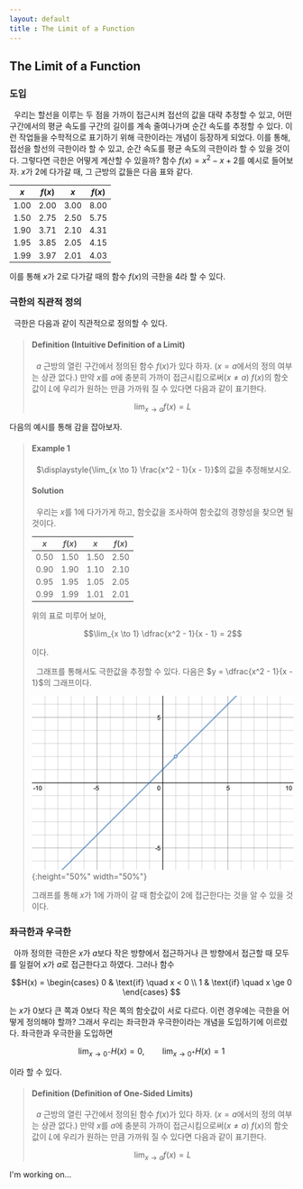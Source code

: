 ```yaml
---
layout: default
title : The Limit of a Function
---
```


## The Limit of a Function

### 도입

  우리는 할선을 이루는 두 점을 가까이 접근시켜 접선의 값을 대략 추정할 수 있고, 어떤 구간에서의 평균 속도를 구간의 길이를 계속 줄여나가며 순간 속도를 추정할 수 있다. 이런 작업들을 수학적으로 표기하기 위해 극한이라는 개념이 등장하게 되었다. 이를 통해, 접선을 할선의 극한이라 할 수 있고, 순간 속도를 평균 속도의 극한이라 할 수 있을 것이다. 그렇다면 극한은 어떻게 계산할 수 있을까? 함수 $f(x) = x^2 - x + 2$를 예시로 들어보자. $x$가 $2$에 다가갈 때, 그 근방의 값들은 다음 표와 같다.

$x$ |$f(x)$ |$x$  |$f(x)$
----|-------|-----|------
1.00|2.00   |3.00 |8.00 
1.50|2.75   |2.50 |5.75
1.90|3.71   |2.10 |4.31
1.95|3.85   |2.05 |4.15
1.99|3.97   |2.01 |4.03

이를 통해 $x$가 $2$로 다가갈 때의 함수 $f(x)$의 극한을 $4$라 할 수 있다.

### 극한의 직관적 정의

  극한은 다음과 같이 직관적으로 정의할 수 있다.

>#### Definition (Intuitive Definition of a Limit)
> 
>  $a$ 근방의 열린 구간에서 정의된 함수 $f(x)$가 있다 하자. ($x = a$에서의 정의 여부는 상관 없다.) 만약 $x$를 $a$에 충분히 가까이 접근시킴으로써($x \ne a$) $f(x)$의 함숫값이 $L$에 우리가 원하는 만큼 가까워 질 수 있다면 다음과 같이 표기한다.
>
>$$\lim_{x \to a} f(x) = L$$

다음의 예시를 통해 감을 잡아보자.

>#### Example 1
>
>  $\displaystyle{\lim_{x \to 1} \frac{x^2 - 1}{x - 1}}$의 값을 추정해보시오.
>
>#### Solution
>
>  우리는 $x$를 $1$에 다가가게 하고, 함숫값을 조사하여 함숫값의 경향성을 찾으면 될 것이다.
>
>$x$ |$f(x)$ |$x$  |$f(x)$
>----|-------|-----|------
>0.50|1.50   |1.50 |2.50 
>0.90|1.90   |1.10 |2.10
>0.95|1.95   |1.05 |2.05
>0.99|1.99   |1.01 |2.01
>
>위의 표로 미루어 보아, 
>
>$$\lim_{x \to 1} \dfrac{x^2 - 1}{x - 1} = 2$$
>
>이다.
>
>  그래프를 통해서도 극한값을 추정할 수 있다. 다음은 $y = \dfrac{x^2 - 1}{x - 1}$의 그래프이다.
>
>![Graph](./assets/1.png){:height="50%" width="50%"}
>
>그래프를 통해 $x$가 $1$에 가까이 갈 때 함숫값이 $2$에 접근한다는 것을 알 수 있을 것이다.

### 좌극한과 우극한

  아까 정의한 극한은 $x$가 $a$보다 작은 방향에서 접근하거나 큰 방향에서 접근할 때 모두를 일컬어 $x$가 $a$로 접근한다고 하였다. 그러나 함수 

$$H(x) =  \begin{cases} 
            0 & \text{if} \quad x < 0 \\
            1 & \text{if} \quad x \ge 0
          \end{cases}
$$

는 $x$가 $0$보다 큰 쪽과 $0$보다 작은 쪽의 함숫값이 서로 다르다. 이런 경우에는 극한을 어떻게 정의해야 할까? 그래서 우리는 좌극한과 우극한이라는 개념을 도입하기에 이르렀다. 좌극한과 우극한을 도입하면

$$\lim_{x \to 0^-} H(x) = 0, \qquad \lim_{x \to 0^+} H(x) = 1$$

이라 할 수 있다.

>#### Definition (Definition of One-Sided Limits)
> 
>  $a$ 근방의 열린 구간에서 정의된 함수 $f(x)$가 있다 하자. ($x = a$에서의 정의 여부는 상관 없다.) 만약 $x$를 $a$에 충분히 가까이 접근시킴으로써($x \ne a$) $f(x)$의 함숫값이 $L$에 우리가 원하는 만큼 가까워 질 수 있다면 다음과 같이 표기한다.
>
>$$\lim_{x \to a} f(x) = L$$

I'm working on...